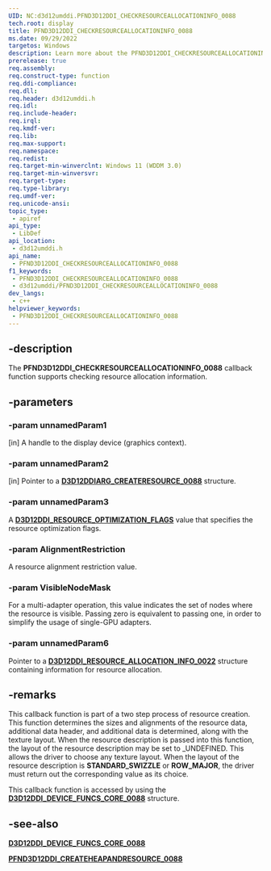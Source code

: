 ```yaml
---
UID: NC:d3d12umddi.PFND3D12DDI_CHECKRESOURCEALLOCATIONINFO_0088
tech.root: display
title: PFND3D12DDI_CHECKRESOURCEALLOCATIONINFO_0088
ms.date: 09/29/2022
targetos: Windows
description: Learn more about the PFND3D12DDI_CHECKRESOURCEALLOCATIONINFO_0088 callback function.
prerelease: true
req.assembly: 
req.construct-type: function
req.ddi-compliance: 
req.dll: 
req.header: d3d12umddi.h
req.idl: 
req.include-header: 
req.irql: 
req.kmdf-ver: 
req.lib: 
req.max-support: 
req.namespace: 
req.redist: 
req.target-min-winverclnt: Windows 11 (WDDM 3.0)
req.target-min-winversvr: 
req.target-type: 
req.type-library: 
req.umdf-ver: 
req.unicode-ansi: 
topic_type:
 - apiref
api_type:
 - LibDef
api_location:
 - d3d12umddi.h
api_name:
 - PFND3D12DDI_CHECKRESOURCEALLOCATIONINFO_0088
f1_keywords:
 - PFND3D12DDI_CHECKRESOURCEALLOCATIONINFO_0088
 - d3d12umddi/PFND3D12DDI_CHECKRESOURCEALLOCATIONINFO_0088
dev_langs:
 - c++
helpviewer_keywords:
 - PFND3D12DDI_CHECKRESOURCEALLOCATIONINFO_0088
---
```


## -description

The **PFND3D12DDI_CHECKRESOURCEALLOCATIONINFO_0088** callback function supports checking resource allocation information.

## -parameters

### -param unnamedParam1

[in] A handle to the display device (graphics context).

### -param unnamedParam2

[in] Pointer to a [**D3D12DDIARG_CREATERESOURCE_0088**](ns-d3d12umddi-d3d12ddiarg_createresource_0088.md) structure.

### -param unnamedParam3

A [**D3D12DDI_RESOURCE_OPTIMIZATION_FLAGS**](ne-d3d12umddi-d3d12ddi_resource_optimization_flags.md) value that specifies the resource optimization flags.

### -param AlignmentRestriction

A resource alignment restriction value.

### -param VisibleNodeMask

For a multi-adapter operation, this value indicates the set of nodes where the resource is visible. Passing zero is equivalent to passing one, in order to simplify the usage of single-GPU adapters.

### -param unnamedParam6

Pointer to a [**D3D12DDI_RESOURCE_ALLOCATION_INFO_0022**](ns-d3d12umddi-d3d12ddi_resource_allocation_info_0022.md) structure containing information for resource allocation.

## -remarks

This callback function is part of a two step process of resource creation. This function determines the sizes and alignments of the resource data, additional data header, and additional data is determined, along with the texture layout. When the resource description is passed into this function, the layout of the resource description may be set to _UNDEFINED. This allows the driver to choose any texture layout. When the layout of the resource description is **STANDARD_SWIZZLE** or **ROW_MAJOR**, the driver must return out the corresponding value as its choice.

This callback function is accessed by using the [**D3D12DDI_DEVICE_FUNCS_CORE_0088**](ns-d3d12umddi-d3d12ddi_device_funcs_core_0088.md) structure.

## -see-also

[**D3D12DDI_DEVICE_FUNCS_CORE_0088**](ns-d3d12umddi-d3d12ddi_device_funcs_core_0088.md)

[**PFND3D12DDI_CREATEHEAPANDRESOURCE_0088**](nc-d3d12umddi-pfnd3d12ddi_createheapandresource_0088.md)

